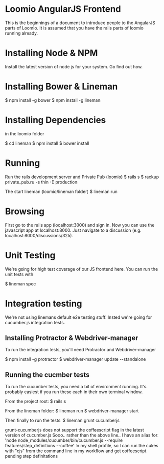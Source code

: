 # Loomio AngularJS Frontend
This is the beginnings of a document to introduce people to the
AngularJS parts of Loomio. It is assumed that you have the rails parts
of loomio running already.

# Installing Node & NPM
Install the latest version of node js for your system. Go find out how.

# Installing Bower & Lineman

  $ npm install -g bower
  $ npm install -g lineman

# Installing Dependencies
in the loomio folder

  $ cd lineman
  $ npm install
  $ bower install

# Running
Run the rails development server and Private Pub
  (loomio) $ rails s
           $ rackup private_pub.ru -s thin -E production

The start lineman
  (loomio/lineman folder) $ lineman run


# Browsing
First go to the rails app (localhost:3000) and sign in. Now you can use the javascript app at localhost:8000. Just navigate to a discussion (e.g. localhost:8000/discussions/325).

# Unit Testing
We're going for high test coverage of our JS frontend here.
You can run the unit tests with

  $ lineman spec

# Integration testing
We're not using linemans default e2e testing stuff. Insted we're going for cucumber.js integration tests.


## Installing Protractor & Webdriver-manager
To run the integration tests, you'll need Protractor and Webdriver-manager

  $ npm install -g protractor
  $ webdriver-manager update --standalone

## Running the cucmber tests

To run the cucumber tests, you need a bit of environment running. It's
probably easiest if you run these each in their own terminal window.

  From the project root:
  $ rails s

  From the lineman folder:
  $ lineman run 
  $ webdriver-manager start

  Then finally to run the tests:
  $ lineman grunt cucumberjs

  grunt-cucumberjs does not support the coffeescript flag in the
  latest version of cucumber.js Sooo.. rather than the above line..
  I have an alias for: 'node node_modules/cucumber/bin/cucumber.js --require features/step_definitions --coffee'
  In my shell profile, so I can run the cukes with "cjs" from the command line in my workflow and get coffeescript pending step definitations
